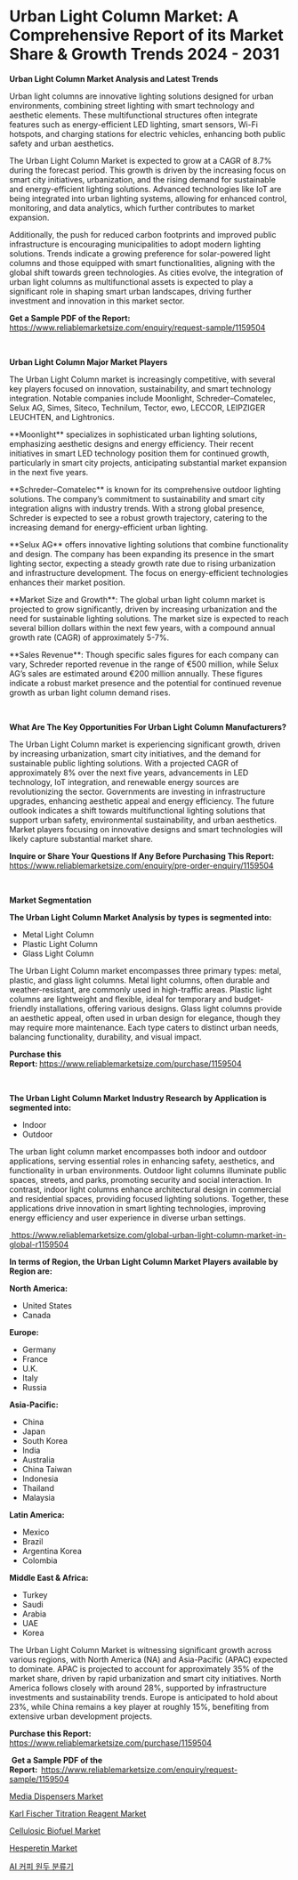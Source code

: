 <p><h1>Urban Light Column Market: A Comprehensive Report of its Market Share & Growth Trends 2024 - 2031</h1></p><p><strong>Urban Light Column Market Analysis and Latest Trends</strong></p>
<p><p>Urban light columns are innovative lighting solutions designed for urban environments, combining street lighting with smart technology and aesthetic elements. These multifunctional structures often integrate features such as energy-efficient LED lighting, smart sensors, Wi-Fi hotspots, and charging stations for electric vehicles, enhancing both public safety and urban aesthetics.</p><p>The Urban Light Column Market is expected to grow at a CAGR of 8.7% during the forecast period. This growth is driven by the increasing focus on smart city initiatives, urbanization, and the rising demand for sustainable and energy-efficient lighting solutions. Advanced technologies like IoT are being integrated into urban lighting systems, allowing for enhanced control, monitoring, and data analytics, which further contributes to market expansion.</p><p>Additionally, the push for reduced carbon footprints and improved public infrastructure is encouraging municipalities to adopt modern lighting solutions. Trends indicate a growing preference for solar-powered light columns and those equipped with smart functionalities, aligning with the global shift towards green technologies. As cities evolve, the integration of urban light columns as multifunctional assets is expected to play a significant role in shaping smart urban landscapes, driving further investment and innovation in this market sector.</p></p>
<p><strong>Get a Sample PDF of the Report:&nbsp;</strong> <a href="https://www.reliablemarketsize.com/enquiry/request-sample/1159504">https://www.reliablemarketsize.com/enquiry/request-sample/1159504</a></p>
<p>&nbsp;</p>
<p><strong>Urban Light Column Major Market Players</strong></p>
<p><p>The Urban Light Column market is increasingly competitive, with several key players focused on innovation, sustainability, and smart technology integration. Notable companies include Moonlight, Schreder–Comatelec, Selux AG, Simes, Siteco, Technilum, Tector, ewo, LECCOR, LEIPZIGER LEUCHTEN, and Lightronics.</p><p>**Moonlight** specializes in sophisticated urban lighting solutions, emphasizing aesthetic designs and energy efficiency. Their recent initiatives in smart LED technology position them for continued growth, particularly in smart city projects, anticipating substantial market expansion in the next five years.</p><p>**Schreder–Comatelec** is known for its comprehensive outdoor lighting solutions. The company’s commitment to sustainability and smart city integration aligns with industry trends. With a strong global presence, Schreder is expected to see a robust growth trajectory, catering to the increasing demand for energy-efficient urban lighting.</p><p>**Selux AG** offers innovative lighting solutions that combine functionality and design. The company has been expanding its presence in the smart lighting sector, expecting a steady growth rate due to rising urbanization and infrastructure development. The focus on energy-efficient technologies enhances their market position.</p><p>**Market Size and Growth**: The global urban light column market is projected to grow significantly, driven by increasing urbanization and the need for sustainable lighting solutions. The market size is expected to reach several billion dollars within the next few years, with a compound annual growth rate (CAGR) of approximately 5-7%.</p><p>**Sales Revenue**: Though specific sales figures for each company can vary, Schreder reported revenue in the range of €500 million, while Selux AG’s sales are estimated around €200 million annually. These figures indicate a robust market presence and the potential for continued revenue growth as urban light column demand rises.</p></p>
<p>&nbsp;</p>
<p><strong>What Are The Key Opportunities For Urban Light Column Manufacturers?</strong></p>
<p><p>The Urban Light Column market is experiencing significant growth, driven by increasing urbanization, smart city initiatives, and the demand for sustainable public lighting solutions. With a projected CAGR of approximately 8% over the next five years, advancements in LED technology, IoT integration, and renewable energy sources are revolutionizing the sector. Governments are investing in infrastructure upgrades, enhancing aesthetic appeal and energy efficiency. The future outlook indicates a shift towards multifunctional lighting solutions that support urban safety, environmental sustainability, and urban aesthetics. Market players focusing on innovative designs and smart technologies will likely capture substantial market share.</p></p>
<p><strong>Inquire or Share Your Questions If Any Before Purchasing This Report:</strong> <a href="https://www.reliablemarketsize.com/enquiry/pre-order-enquiry/1159504">https://www.reliablemarketsize.com/enquiry/pre-order-enquiry/1159504</a></p>
<p>&nbsp;</p>
<p><strong>Market Segmentation</strong></p>
<p><strong>The Urban Light Column Market Analysis by types is segmented into:</strong></p>
<p><ul><li>Metal Light Column</li><li>Plastic Light Column</li><li>Glass Light Column</li></ul></p>
<p><p>The Urban Light Column market encompasses three primary types: metal, plastic, and glass light columns. Metal light columns, often durable and weather-resistant, are commonly used in high-traffic areas. Plastic light columns are lightweight and flexible, ideal for temporary and budget-friendly installations, offering various designs. Glass light columns provide an aesthetic appeal, often used in urban design for elegance, though they may require more maintenance. Each type caters to distinct urban needs, balancing functionality, durability, and visual impact.</p></p>
<p><strong>Purchase this Report:&nbsp;</strong><a href="https://www.reliablemarketsize.com/purchase/1159504">https://www.reliablemarketsize.com/purchase/1159504</a></p>
<p>&nbsp;</p>
<p><strong>The Urban Light Column Market Industry Research by Application is segmented into:</strong></p>
<p><ul><li>Indoor</li><li>Outdoor</li></ul></p>
<p><p>The urban light column market encompasses both indoor and outdoor applications, serving essential roles in enhancing safety, aesthetics, and functionality in urban environments. Outdoor light columns illuminate public spaces, streets, and parks, promoting security and social interaction. In contrast, indoor light columns enhance architectural design in commercial and residential spaces, providing focused lighting solutions. Together, these applications drive innovation in smart lighting technologies, improving energy efficiency and user experience in diverse urban settings.</p></p>
<p><a href="https://www.reliablemarketsize.com/global-urban-light-column-market-in-global-r1159504">&nbsp;https://www.reliablemarketsize.com/global-urban-light-column-market-in-global-r1159504</a></p>
<p><strong>In terms of Region, the Urban Light Column Market Players available by Region are:</strong></p>
<p>
    <p> <strong> North America: </strong>
        <ul>
            <li>United States</li>
            <li>Canada</li>
        </ul>
        </p> 
    <p> <strong> Europe: </strong>
        <ul>
            <li>Germany</li>
            <li>France</li>
            <li>U.K.</li>
            <li>Italy</li>
            <li>Russia</li>
        </ul>
        </p> 
    <p> <strong> Asia-Pacific: </strong>
        <ul>
            <li>China</li>
            <li>Japan</li>
            <li>South Korea</li>
            <li>India</li>
            <li>Australia</li>
            <li>China Taiwan</li>
            <li>Indonesia</li>
            <li>Thailand</li>
            <li>Malaysia</li>
        </ul>
        </p> 
    <p> <strong> Latin America: </strong>
        <ul>
            <li>Mexico</li>
            <li>Brazil</li>
            <li>Argentina Korea</li>
            <li>Colombia</li>
        </ul>
        </p> 
    <p> <strong> Middle East & Africa: </strong>
        <ul>
            <li>Turkey</li>
            <li>Saudi</li>
            <li>Arabia</li>
            <li>UAE</li>
            <li>Korea</li>
        </ul>
    </p>
    </p>
<p><p>The Urban Light Column Market is witnessing significant growth across various regions, with North America (NA) and Asia-Pacific (APAC) expected to dominate. APAC is projected to account for approximately 35% of the market share, driven by rapid urbanization and smart city initiatives. North America follows closely with around 28%, supported by infrastructure investments and sustainability trends. Europe is anticipated to hold about 23%, while China remains a key player at roughly 15%, benefiting from extensive urban development projects.</p></p>
<p><strong>Purchase this Report: </strong><a href="https://www.reliablemarketsize.com/purchase/1159504">https://www.reliablemarketsize.com/purchase/1159504</a></p>
<p>&nbsp;<strong>Get a Sample PDF of the Report:&nbsp;&nbsp;</strong><a href="https://www.reliablemarketsize.com/enquiry/request-sample/1159504">https://www.reliablemarketsize.com/enquiry/request-sample/1159504</a></p>
<p><strong></strong></p>
<p><p><a href="https://www.linkedin.com/pulse/global-media-dispensers-market-sector2024-2031-metrics-strategic-kkgcc?trackingId=YvHQxR%2B2RnuUcVWJCdL0yA%3D%3D">Media Dispensers Market</a></p><p><a href="https://issuu.com/reportprime-2/docs/karl-fischer-titration-reagent-mark_6c42b3ed2b0ad9">Karl Fischer Titration Reagent Market</a></p><p><a href="https://issuu.com/reportprime-2/docs/cellulosic-biofuel-market-size-2030_58c89d84726688">Cellulosic Biofuel Market</a></p><p><a href="https://www.linkedin.com/pulse/hesperetin-market-size-share-analysis-growth-trends-forecast-kypdf?trackingId=QQ0uAXhVRKesRzwybmb4bw%3D%3D">Hesperetin Market</a></p><p><a href="https://medium.com/@goldilocks06/%EC%A7%80%EC%97%AD-%EB%B0%8F-%EA%B8%80%EB%A1%9C%EB%B2%8C-%ED%8A%B8%EB%A0%8C%EB%93%9C%EA%B0%80-2024%EB%85%84%EC%97%90%EC%84%9C-2031%EB%85%84%EA%B9%8C%EC%A7%80-ai-%EC%BB%A4%ED%94%BC-%EC%9B%90%EB%91%90-%EC%A0%95%EB%A0%AC%EA%B8%B0-%EC%8B%9C%EC%9E%A5%EC%9D%84-%EC%96%B4%EB%96%BB%EA%B2%8C-%ED%98%95%EC%84%B1%ED%95%98%EA%B3%A0-%EC%9E%88%EB%8A%94%EA%B0%80-c6e912935c30">AI 커피 원두 분류기</a></p></p>